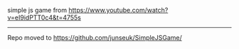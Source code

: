 simple js game
from https://www.youtube.com/watch?v=eI9idPTT0c4&t=4755s

******
Repo moved to https://github.com/junseuk/SimpleJSGame/
